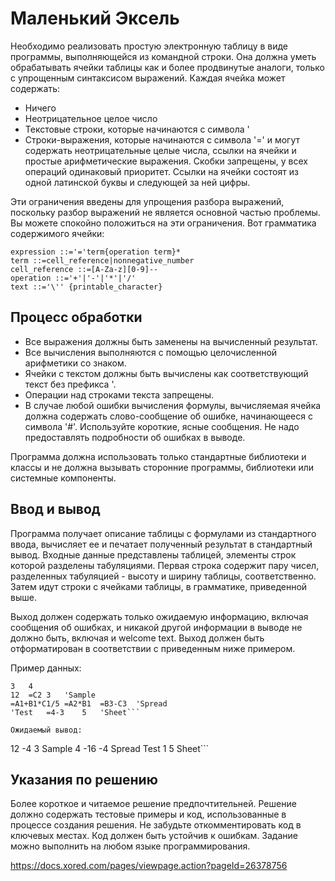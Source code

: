 # Маленький Эксель

Необходимо реализовать простую электронную таблицу в виде программы, выполняющейся из командной строки. Она должна уметь обрабатывать ячейки таблицы как и более продвинутые аналоги, только с упрощенным синтаксисом выражений.
Каждая ячейка может содержать:
 - Ничего
 - Неотрицательное целое число
 - Текстовые строки, которые начинаются с символа '
 - Строки-выражения, которые начинаются с символа '=' и могут содержать неотрицательные целые числа, ссылки на ячейки и простые арифметические выражения. Скобки запрещены, у всех операций одинаковый приоритет. Ссылки на ячейки состоят из одной латинской буквы и следующей за ней цифры.

Эти ограничения введены для упрощения разбора выражений, поскольку разбор выражений не является основной частью проблемы. Вы можете спокойно положиться на эти ограничения. Вот грамматика содержимого ячейки:
```
expression ::='='term{operation term}*
term ::=cell_reference|nonnegative_number
cell_reference ::=[A-Za-z][0-9]--
operation ::='+'|'-'|'*'|'/'
text ::='\'' {printable_character}
```

## Процесс обработки
- Все выражения должны быть заменены на вычисленный результат.
- Все вычисления выполняются с помощью целочисленной арифметики со знаком.
- Ячейки с текстом должны быть вычислены как соответствующий текст без префикса '.
- Операции над строками текста запрещены.
- В случае любой ошибки вычисления формулы, вычисляемая ячейка должна содержать слово-сообщение об ошибке, начинающееся с символа '#'. Используйте короткие, ясные сообщения. Не надо предоставлять подробности об ошибках в выводе.

Программа должна использовать только стандартные библиотеки и классы и не должна вызывать сторонние программы, библиотеки или системные компоненты.

## Ввод и вывод

Программа получает описание таблицы с формулами из стандартного ввода, вычисляет ее и печатает полученный результат в стандартный вывод. Входные данные представлены таблицей, элементы строк которой разделены табуляциями. Первая строка содержит пару чисел, разделенных табуляцией - высоту и ширину таблицы, соответственно. Затем идут строки с ячейками таблицы, в грамматике, приведенной выше.

Выход должен содержать только ожидаемую информацию, включая сообщения об ошибках, и никакой другой информации в выводе не должно быть, включая и welcome text. Выход должен быть отформатирован в соответствии с приведенным ниже примером.

Пример данных:
```
3	4
12	=C2	3	'Sample
=A1+B1*C1/5	=A2*B1	=B3-C3	'Spread
'Test	=4-3	5	'Sheet```

Ожидаемый вывод:
```
12  -4  3 Sample
4 -16 -4  Spread
Test  1 5 Sheet```

## Указания по решению

Более короткое и читаемое решение предпочтительней. Решение должно содержать тестовые примеры и код, использованные в процессе создания решения. Не забудьте откомментировать код в ключевых местах. Код должен быть устойчив к ошибкам. Задание можно выполнить на любом языке программирования.

https://docs.xored.com/pages/viewpage.action?pageId=26378756
